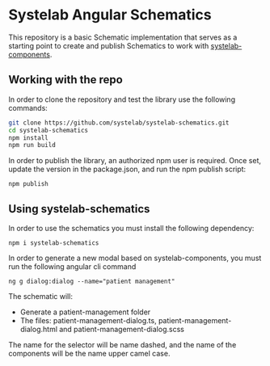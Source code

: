 # Systelab Angular Schematics

This repository is a basic Schematic implementation that serves as a starting point to create and publish Schematics to work with [systelab-components](https://github.com/systelab/systelab-components).

## Working with the repo

In order to clone the repository and test the library use the following commands:

```bash
git clone https://github.com/systelab/systelab-schematics.git
cd systelab-schematics
npm install
npm run build
```

In order to publish the library, an authorized npm user is required. Once set, update the version in the package.json, and run the npm publish script:

```npm
npm publish
```

## Using systelab-schematics

In order to use the schematics you must install the following dependency:

```
npm i systelab-schematics
```

In order to generate a new modal based on systelab-components, you must run the following angular cli command

```
ng g dialog:dialog --name="patient management"
```

The schematic will:

- Generate a patient-management folder
- The files: patient-management-dialog.ts, patient-management-dialog.html and patient-management-dialog.scss

The name for the selector will be name dashed, and the name of the components will be the name upper camel case.
